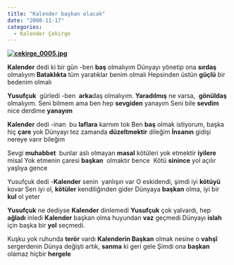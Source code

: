 ```yaml
---
title: "Kalender başkan olacak"
date: "2008-11-17"
categories: 
  - Kalender Çekirge
---
```


**[![cekirge_0005.jpg](/uploads/2008/11/cekirge_0005.jpg)](/uploads/2008/11/cekirge_0005.jpg "cekirge_0005.jpg")**

**Kalender** dedi ki bir gün -ben **baş** olmalıyım Dünyayı yönetip ona **sırdaş** olmalıyım **Bataklıkta** tüm yaratıklar benim olmalı Hepsinden üstün **güçlü** bir bedenim olmalı

**Yusufçuk**  gürledi -ben  **arka**daş olmalıyım. **Yaradılmış** ne varsa,  **gönüldaş** olmalıyım. Seni bilmem ama ben hep **sevgiden** yanayım Seni bile **sevdim** nice derdime **yanayım**

**Kalender** dedi -inan  bu **laflara** karnım tok Ben **baş** olmak istiyorum, başka hiç **çare** yok Dünyayı tez zamanda **düzeltmektir** dileğim **İnsanın** gidişi nereye varır bileğim

Sevgi **muhabbet**  bunlar aslı olmayan **masal** kötüleri yok etmektir **iyilere** misal Yok etmenin çaresi **başkan**  olmaktır bence  Kötü **sinince** yol açılır yaşlıya gence

Yusufçuk dedi -**Kalender** senin  yanlışın var O eskidendi, şimdi iyi **kötüyü** kovar Sen iyi ol, **kötüler** kendiliğinden gider Dünyaya **başkan** olma, iyi bir **kul** ol yeter

**Yusufçuk** ne dediyse **Kalender** dinlemedi **Yusufçuk** çok yalvardı, hep **ağladı** inledi **Kalender** başkan olma huyundan **vaz** geçmedi Dünyayı **islah** için başka bir **yol** seçmedi.

Kuşku yok ruhunda **terör** vardı **Kalenderin Başkan** olmak nesine o **vahşî** sergerdenin Dünya değişti artık, **sanma** ki geri gele Şimdi ona **başkan** olamaz hiçbir **hergele**
